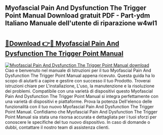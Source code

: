 ## Myofascial Pain And Dysfunction The Trigger Point Manual Download gratuit PDF - Part-ydm Italiano Manuale dell'utente di riparazione w4wI1

# <h2><a href="http://dfdd6wg.blite.top/?on=Myofascial+Pain+And+Dysfunction+The+Trigger+Point+Manual">🔗Download 👉🔴 Myofascial Pain And Dysfunction The Trigger Point Manual</a></h2>

[![Myofascial Pain And Dysfunction The Trigger Point Manual download](https://i.imgur.com/lujVjoI.png)](http://dfdd6wg.blite.top/?on=Myofascial+Pain+And+Dysfunction+The+Trigger+Point+Manual)
Ciao e benvenuto nel manuale di Istruzioni per il tuo Myofascial Pain And Dysfunction The Trigger Point Manual appena ricevuto. Questa guida ha lo scopo di aiutarti a capire e gestire con successo il tuo Prodotto. Troverai istruzioni chiare per L'installazione, L'uso, la manutenzione e la risoluzione dei problemi. Compatibile con una varietà di dispositivi questo Myofascial Pain And Dysfunction The Trigger Point Manual si integra perfettamente con una varietà di dispositivi e piattaforme. Prova la potenza Dell'elenco delle funzionalità con il tuo nuovo Myofascial Pain And Dysfunction The Trigger Point Manual. Confidiamo che Myofascial Pain And Dysfunction The Trigger Point Manual sia stata una risorsa accurata e dettagliata per i tuoi sforzi per conoscere le specifiche del tuo nuovo dispositivo. In caso di domande o dubbi, contattare il nostro team di assistenza clienti.
